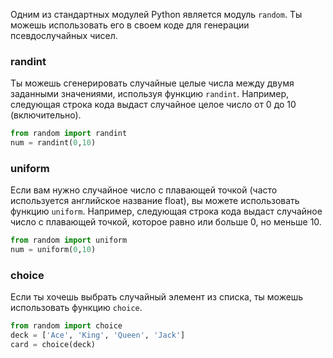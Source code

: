Одним из стандартных модулей Python является модуль `random`. Ты можешь использовать его в своем коде для генерации псевдослучайных чисел.

### randint

Ты можешь сгенерировать случайные целые числа между двумя заданными значениями, используя функцию `randint`. Например, следующая строка кода выдаст случайное целое число от 0 до 10 (включительно).

```python
from random import randint
num = randint(0,10)
```

### uniform

Если вам нужно случайное число с плавающей точкой (часто используется английское название float), вы можете использовать функцию `uniform`. Например, следующая строка кода выдаст случайное число с плавающей точкой, которое равно или больше 0, но меньше 10.

```python
from random import uniform
num = uniform(0,10)
```

### choice

Если ты хочешь выбрать случайный элемент из списка, ты можешь использовать функцию `choice`.

```python
from random import choice
deck = ['Ace', 'King', 'Queen', 'Jack']
card = choice(deck)
```
